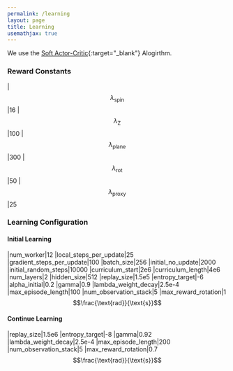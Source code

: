 ```yaml
---
permalink: /learning
layout: page
title: Learning
usemathjax: true
---
```


We use the [Soft Actor-Critic](https://arxiv.org/abs/1812.05905v2){:target="_blank"} Alogirthm.

### Reward Constants

|$$\lambda_{\text{spin}}$$|16
|$$\lambda_{\text{Z}}$$|100
|$$\lambda_{\text{plane}}$$|300
|$$\lambda_{\text{rot}}$$|50
|$$\lambda_{\text{proxy}}$$|25

### Learning Configuration
#### Initial Learning

|num_worker|12
|local_steps_per_update|25
|gradient_steps_per_update|100
|batch_size|256
|initial_no_update|2000
|initial_random_steps|10000
|curriculum_start|2e6
|curriculum_length|4e6
|num_layers|2
|hidden_size|512
|replay_size|1.5e5
|entropy_target|-6
|alpha_initial|0.2
|gamma|0.9
|lambda_weight_decay|2.5e-4
|max_episode_length|100
|num_observation_stack|5
|max_reward_rotation|1 $$\frac{\text{rad}}{\text{s}}$$

#### Continue Learning

|replay_size|1.5e6
|entropy_target|-8
|gamma|0.92
|lambda_weight_decay|2.5e-4
|max_episode_length|200
|num_observation_stack|5
|max_reward_rotation|0.7 $$\frac{\text{rad}}{\text{s}}$$
